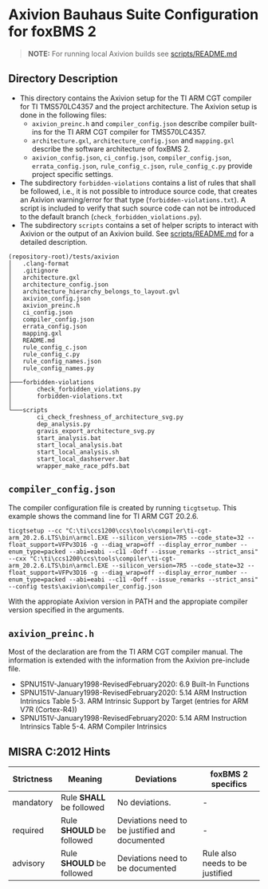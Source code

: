 # Axivion Bauhaus Suite Configuration for foxBMS 2

> **NOTE:** For running local Axivion builds see
  [scripts/README.md](scripts/README.md)

## Directory Description

- This directory contains the Axivion setup for the TI ARM CGT compiler for TI
  TMS570LC4357 and the project architecture.
  The Axivion setup is done in the following files:
  - ``axivion_preinc.h`` and ``compiler_config.json``
    describe compiler built-ins for the TI ARM CGT compiler for TMS570LC4357.
  - ``architecture.gxl``, ``architecture_config.json`` and ``mapping.gxl``
    describe the software architecture of foxBMS 2.
  - ``axivion_config.json``, ``ci_config.json``, ``compiler_config.json``,
    ``errata_config.json``, ``rule_config_c.json``, ``rule_config_c.py``
    provide project specific settings.
- The subdirectory ``forbidden-violations`` contains a list of rules that shall
  be followed, i.e., it is not possible to introduce source code, that creates
  an Axivion warning/error for that type (``forbidden-violations.txt``).
  A script is included to verify that such source code can not be introduced to
  the default branch (``check_forbidden_violations.py``).
- The subdirectory ``scripts`` contains a set of helper scripts to
  interact with Axivion or the output of an Axivion build.
  See [scripts/README.md](scripts/README.md) for a detailed description.

```
(repository-root)/tests/axivion
│   .clang-format
│   .gitignore
│   architecture.gxl
│   architecture_config.json
│   architecture_hierarchy_belongs_to_layout.gvl
│   axivion_config.json
│   axivion_preinc.h
│   ci_config.json
│   compiler_config.json
│   errata_config.json
│   mapping.gxl
│   README.md
│   rule_config_c.json
│   rule_config_c.py
│   rule_config_names.json
│   rule_config_names.py
│
├───forbidden-violations
│       check_forbidden_violations.py
│       forbidden-violations.txt
│
└───scripts
        ci_check_freshness_of_architecture_svg.py
        dep_analysis.py
        gravis_export_architecture_svg.py
        start_analysis.bat
        start_local_analysis.bat
        start_local_analysis.sh
        start_local_dashserver.bat
        wrapper_make_race_pdfs.bat
```

## `compiler_config.json`

The compiler configuration file is created by running `ticgtsetup`.
This example shows the command line for TI ARM CGT 20.2.6.

```
ticgtsetup --cc "C:\ti\ccs1200\ccs\tools\compiler\ti-cgt-arm_20.2.6.LTS\bin\armcl.EXE --silicon_version=7R5 --code_state=32 --float_support=VFPv3D16 -g --diag_wrap=off --display_error_number --enum_type=packed --abi=eabi --c11 -Ooff --issue_remarks --strict_ansi" --cxx "C:\ti\ccs1200\ccs\tools\compiler\ti-cgt-arm_20.2.6.LTS\bin\armcl.EXE --silicon_version=7R5 --code_state=32 --float_support=VFPv3D16 -g --diag_wrap=off --display_error_number --enum_type=packed --abi=eabi --c11 -Ooff --issue_remarks --strict_ansi" --config tests\axivion\compiler_config.json
```
With the appropiate Axivion version in PATH and the appropiate compiler version
specified in the arguments.

## `axivion_preinc.h`

Most of the declaration are from the TI ARM CGT compiler manual.
The information is extended with the information from the Axivion pre-include
file.

- SPNU151V-January1998-RevisedFebruary2020: 6.9 Built-In Functions
- SPNU151V-January1998-RevisedFebruary2020: 5.14 ARM Instruction Intrinsics
  Table 5-3. ARM Intrinsic Support by Target (entries for ARM V7R (Cortex-R4))
- SPNU151V-January1998-RevisedFebruary2020: 5.14 ARM Instruction Intrinsics
  Table 5-4. ARM Compiler Intrinsics

## MISRA C:2012 Hints

| Strictness | Meaning                     | Deviations                                     | foxBMS 2 specifics              |
|------------|-----------------------------|------------------------------------------------|---------------------------------|
| mandatory  | Rule **SHALL** be followed  | No deviations.                                 | -                               |
| required   | Rule **SHOULD** be followed | Deviations need to be justified and documented | -                               |
| advisory   | Rule **SHOULD** be followed | Deviations need to be documented               | Rule also needs to be justified |
